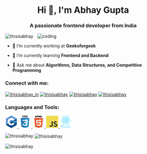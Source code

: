 <h1 align="center">Hi 👋, I'm Abhay Gupta</h1>
<h3 align="center">A passionate frontend developer from India</h3>

<img align="right" alt="coding" width="400" src="https://user-images.githubusercontent.com/55389276/140866485-8fb1c876-9a8f-4d6a-98dc-08c4981eaf70.gif">

<p align="left"> <img src="https://komarev.com/ghpvc/?username=thisisabhay&label=Profile%20views&color=0e75b6&style=flat" alt="thisisabhay" /> </p>

- 🔭 I’m currently working at **Geeksforgeek**

- 🌱 I’m currently learning **Frontend and Backend**

- 💬 Ask me about **Algorithms, Data Structures, and Competitive Programming**

<h3 align="left">Connect with me:</h3>
<p align="left">
<a href="https://twitter.com/thisisabhay_in" target="blank"><img align="center" src="https://raw.githubusercontent.com/rahuldkjain/github-profile-readme-generator/master/src/images/icons/Social/twitter.svg" alt="thisisabhay_in" height="30" width="40" /></a>
<a href="https://linkedin.com/in/thisisabhay" target="blank"><img align="center" src="https://raw.githubusercontent.com/rahuldkjain/github-profile-readme-generator/master/src/images/icons/Social/linked-in-alt.svg" alt="thisisabhay" height="30" width="40" /></a>
<a href="https://www.leetcode.com/thisisabhay" target="blank"><img align="center" src="https://raw.githubusercontent.com/rahuldkjain/github-profile-readme-generator/master/src/images/icons/Social/leet-code.svg" alt="thisisabhay" height="30" width="40" /></a>
<a href="https://auth.geeksforgeeks.org/user/thisisabhay" target="blank"><img align="center" src="https://raw.githubusercontent.com/rahuldkjain/github-profile-readme-generator/master/src/images/icons/Social/geeks-for-geeks.svg" alt="thisisabhay" height="30" width="40" /></a>
</p>

<h3 align="left">Languages and Tools:</h3>
<p align="left"> <a href="https://www.w3schools.com/cpp/" target="_blank" rel="noreferrer"> <img src="https://raw.githubusercontent.com/devicons/devicon/master/icons/cplusplus/cplusplus-original.svg" alt="cplusplus" width="40" height="40"/> </a> <a href="https://www.w3schools.com/css/" target="_blank" rel="noreferrer"> <img src="https://raw.githubusercontent.com/devicons/devicon/master/icons/css3/css3-original-wordmark.svg" alt="css3" width="40" height="40"/> </a> <a href="https://www.w3.org/html/" target="_blank" rel="noreferrer"> <img src="https://raw.githubusercontent.com/devicons/devicon/master/icons/html5/html5-original-wordmark.svg" alt="html5" width="40" height="40"/> </a> <a href="https://developer.mozilla.org/en-US/docs/Web/JavaScript" target="_blank" rel="noreferrer"> <img src="https://raw.githubusercontent.com/devicons/devicon/master/icons/javascript/javascript-original.svg" alt="javascript" width="40" height="40"/> </a> <a href="https://reactjs.org/" target="_blank" rel="noreferrer"> <img src="https://raw.githubusercontent.com/devicons/devicon/master/icons/react/react-original-wordmark.svg" alt="react" width="40" height="40"/> </a> </p>

<p><img align="left" src="https://github-readme-stats.vercel.app/api/top-langs?username=thisisabhay&show_icons=true&locale=en&layout=compact" alt="thisisabhay" /></p>

<p>&nbsp;<img align="center" src="https://github-readme-stats.vercel.app/api?username=thisisabhay&show_icons=true&locale=en" alt="thisisabhay" /></p>

<p><img align="center" src="https://github-readme-streak-stats.herokuapp.com/?user=thisisabhay&" alt="thisisabhay" /></p>
